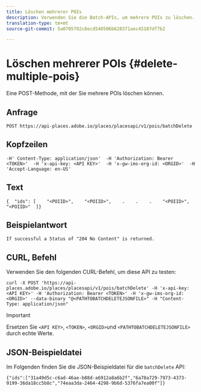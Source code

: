 ```yaml
---
title: Löschen mehrerer POIs
description: Verwenden Sie die Batch-APIs, um mehrere POIs zu löschen.
translation-type: tm+mt
source-git-commit: 5a0705f02c8ecd540506b628371aec45107df7b2

---
```




# Löschen mehrerer POIs {#delete-multiple-pois}

Eine POST-Methode, mit der Sie mehrere POIs löschen können.

## Anfrage

```text
POST https://api-places.adobe.io/places/placesapi/v1/pois/batchDelete
```

## Kopfzeilen

```text
-H' Content-Type: application/json'  -H 'Authorization: Bearer <TOKEN>'  -H 'x-api-key: <API KEY>'  -H 'x-gw-ims-org-id: <ORGID>'  -H 'Accept-Language: en-US'
```

## Text

```text
{  "ids": [    "<POIID>",    "<POIID>",    .    .    .    "<POIID>",    "<POIID>"  ]}
```

## Beispielantwort

```text
If successful a Status of "204 No Content" is returned.
```

## CURL, Befehl

Verwenden Sie den folgenden CURL-Befehl, um diese API zu testen:

```text
curl -X POST 'https://api-places.adobe.io/places/placesapi/v1/pois/batchDelete' -H 'x-api-key: <API KEY>' -H 'Authorization: Bearer <TOKEN>' -H 'x-gw-ims-org-id: <ORGID>' --data-binary "@<PATHTOBATCHDELETEJSONFILE>" -H "Content-Type: application/json"
```

>[!IMPORTANT]
>
>Ersetzen Sie `<API KEY>`, `<TOKEN>`, `<ORGID>`und `<PATHTOBATCHDELETEJSONFILE>` durch echte Werte.

## JSON-Beispieldatei

Im Folgenden finden Sie die JSON-Beispieldatei für die `batchDelete` API:

```text
{​"ids":["31a49d5c-c6ad-46ae-b88d-a6912a8a6b2f","6a78a729-7973-4373-9199-36da18cc5b8c","74eaa3da-2464-4298-9b6d-5376fa7ea00f"]​}
```
